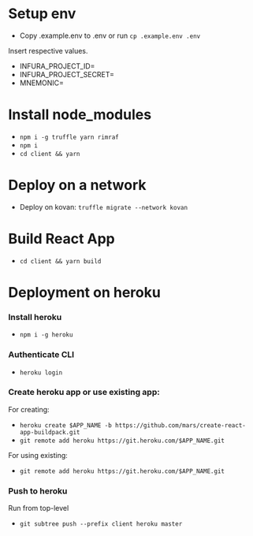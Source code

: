 # Setup env

-   Copy .example.env to .env or run `cp .example.env .env`

Insert respective values.

-   INFURA_PROJECT_ID=<your-infura-project-id>
-   INFURA_PROJECT_SECRET=<your-infura-project-secret>
-   MNEMONIC=<your-mnemonic>

# Install node_modules

-   `npm i -g truffle yarn rimraf`
-   `npm i`
-   `cd client && yarn`

# Deploy on a network

-   Deploy on kovan: `truffle migrate --network kovan`

# Build React App

-   `cd client && yarn build`

# Deployment on heroku

### Install heroku

-   `npm i -g heroku`

### Authenticate CLI

-   `heroku login`

### Create heroku app or use existing app:

For creating:

-   `heroku create $APP_NAME -b https://github.com/mars/create-react-app-buildpack.git`
-   `git remote add heroku https://git.heroku.com/$APP_NAME.git`

For using existing:

-   `git remote add heroku https://git.heroku.com/$APP_NAME.git`

### Push to heroku

Run from top-level

-   `git subtree push --prefix client heroku master`
